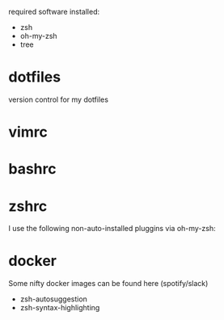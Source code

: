 required software installed:
  * zsh
  * oh-my-zsh
  * tree

# dotfiles
version control for my dotfiles

# vimrc

# bashrc

# zshrc
I use the following non-auto-installed pluggins via oh-my-zsh:

# docker
Some nifty docker images can be found here (spotify/slack)

* zsh-autosuggestion
* zsh-syntax-highlighting
